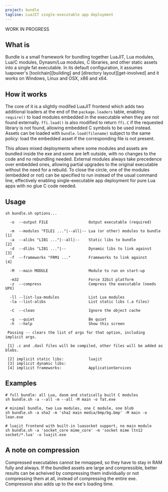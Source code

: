 ```yaml
---
project: bundle
tagline: LuaJIT single-executable app deployment
---
```


<warn>WORK IN PROGRESS</warn>

## What is

Bundle is a small framework for bundling together LuaJIT, Lua modules,
Lua/C modules, Dynasm/Lua modules, C libraries, and other static assets
into a single fat executable. In its default configuration, it assumes
luapower's [toolchain][building] and [directory layout][get-involved]
and it works on Windows, Linux and OSX, x86 and x64.

## How it works

The core of it is a slightly modifed LuaJIT frontend which adds two
additional loaders at the end of the `package.loaders` table, enabling
`require()` to load modules embedded in the executable when they are
not found externally. `ffi.load()` is also modified to return `ffi.C` if
the requested library is not found, allowing embedded C symbols to be used
instead. Assets can be loaded with `bundle.load(filename)` subject to the
same policy: load the embedded asset if the corresponding file is not present.

This allows mixed deployments where some modules and assets are bundled
inside the exe and some are left outside, with no changes to the code and no
rebundling needed. External modules always take precedence over embedded ones,
allowing partial upgrades to the original executable without the need for a
rebuild. To close the circle, one of the modules (embedded or not) can be
specified to run instead of the usual command line, effectively enabling
single-executable app deployment for pure Lua apps with no glue C code needed.

## Usage

	sh bundle.sh options...

	  -o  --output FILE                  Output executable (required)

	  -m  --modules "FILE1 ..."|--all|-- Lua (or other) modules to bundle [1]
	  -a  --alibs "LIB1 ..."|--all|--    Static libs to bundle            [2]
	  -d  --dlibs "LIB1 ..."|--          Dynamic libs to link against     [3]
	  -f  --frameworks "FRM1 ..."        Frameworks to link against       [4]

	  -M  --main MODULE                  Module to run on start-up

	  -m32                               Force 32bit platform
	  -z  --compress                     Compress the executable (needs UPX)

	  -ll --list-lua-modules             List Lua modules
	  -la --list-alibs                   List static libs (.a files)

	  -C  --clean                        Ignore the object cache

	  -q  --quiet                        Be quiet
	  -h  --help                         Show this screen

	 Passing -- clears the list of args for that option, including implicit args.

	 [1] .c and .dasl files will be compiled, other files will be added as blobs.

	 [2] implicit static libs:           luajit
	 [3] implicit dynamic libs:
	 [4] implicit frameworks:            ApplicationServices


## Examples

	# full bundle: all Lua, dasm and statically built C modules
	sh bundle.sh -a --all -m --all -M main -o fat.exe

	# minimal bundle, two Lua modules, one C module, one blob
	sh bundle.sh -a sha2 -m 'sha2 main media/bmp/bg.bmp' -M main -o lean.exe

	# luajit frontend with built-in luasocket support, no main module
	sh bundle.sh -a 'socket_core mime_core' -m 'socket mime ltn12 socket/*.lua' -o luajit.exe

## A note on compression

Compressed executables cannot be mmapped, so they have to stay in RAM
fully and always. If the bundled assets are large and compressible,
better results can be acheived by compressing them individually or not
compressing them at all, instead of compressing the entire exe.
Compression also adds up to the exe's loading time.

